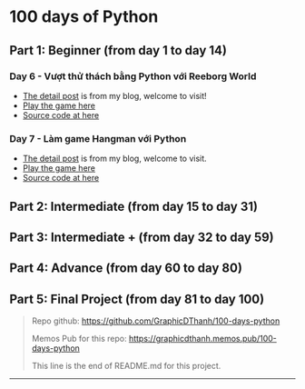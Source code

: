 # 100 days of Python

## Part 1: Beginner (from day 1 to day 14)

### Day 6 - Vượt thử thách bằng Python với Reeborg World
- [The detail post](https://beautyoncode.com/giup-robot-reebord-vuot-thu-thach/) is from my blog, welcome to visit!
- [Play the game here](https://replit.com/@diemthanhthanh/Hangman-Demo) 
- [Source code at here](https://github.com/GraphicDThanh/100-days-python/tree/main/7_hang_man)

### Day 7 - Làm game Hangman với Python
- [The detail post](https://beautyoncode.com/lam-game-hangman-voi-python/) is from my blog, welcome to visit.
- [Play the game here](https://reeborg.ca/reeborg.html?lang=en&mode=python&menu=worlds%2Fmenus%2Freeborg_intro_en.json&name=Hurdle%204&url=worlds%2Ftutorial_en%2Fhurdle4.json) 
- [Source code at here](https://github.com/GraphicDThanh/100-days-python/tree/main/6_function_karel)

## Part 2: Intermediate (from day 15 to day 31)

## Part 3: Intermediate + (from day 32 to day 59)

## Part 4: Advance (from day 60 to day 80)

## Part 5: Final Project (from day 81 to day 100)


> Repo github: https://github.com/GraphicDThanh/100-days-python 
> 
> Memos Pub for this repo: https://graphicdthanh.memos.pub/100-days-python
> 
> This line is the end of README.md for this project.
-------------------------------------------------------------------------